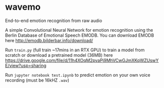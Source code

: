 # wavemo
End-to-end emotion recognition from raw audio

A simple Convolutional Neural Network for emotion recognition using the Berlin Database of Emotional Speech EMODB.
You can download EMODB here http://emodb.bilderbar.info/download/

Run `train.py` (full train ~17mins in an RTX GPU) to train a model from scratch
or download a pretrained model (36MB) here https://drive.google.com/file/d/11h4XOqM2pvaPj9MhVCwGJmXKqWZUswYE/view?usp=sharing

Run `jupyter notebook test.ipynb` to predict emotion on your own voice recording (must be 16kHZ `.wav`)
